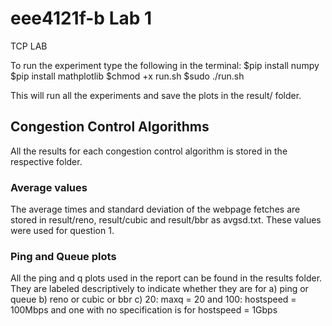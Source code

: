 # eee4121f-b Lab 1


TCP LAB

To run the experiment type the following in the terminal:
$pip install numpy
$pip install mathplotlib
$chmod +x run.sh
$sudo ./run.sh

This will run all the experiments and save the plots in the result/ folder.

## Congestion Control Algorithms
All the results for each congestion control algorithm is stored in the respective folder.
### Average values
The average times and standard deviation of the webpage fetches are stored in result/reno, result/cubic and result/bbr as avgsd.txt. These values were used for question 1.

### Ping and Queue plots
All the ping and q plots used in the report can be found in the results folder. They are labeled descriptively to indicate whether they are for 
a) ping or queue
b) reno or cubic or bbr
c) 20: maxq = 20 and 100: hostspeed = 100Mbps and one with no specification is for hostspeed = 1Gbps


